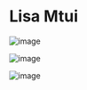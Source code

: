 # Lisa Mtui
![image](https://github.com/lmtui/ECE444-F2023-Assignment1/assets/99363546/cd22dff3-a8f2-4bdf-a61b-4cc43b3dc4e3)

![image](https://github.com/lmtui/ECE444-F2023-Assignment1/assets/99363546/4f1b12a8-ab64-4151-832a-8575ce393729)

![image](https://github.com/lmtui/ECE444-F2023-Assignment1/assets/99363546/7b67b152-c1cb-4c7f-a4cb-08b84ccfe7af)
